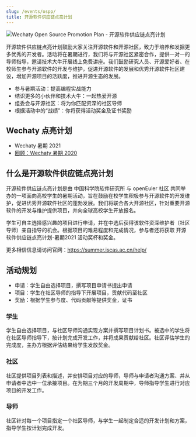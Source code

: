 ```yaml
---
slug: /events/ospp/
title: 开源软件供应链点亮计划
---
```


![Wechaty Open Source Promotion Plan - 开源软件供应链点亮计划](/img/docs/ospp/ospp-logo.png)

开源软件供应链点亮计划鼓励大家关注开源软件和开源社区，致力于培养和发掘更多优秀的开发者。活动将在暑期进行，我们将与开源社区紧密合作，提供一对一的导师指导，邀请技术大牛开展线上免费讲座。我们鼓励研究人员、开源爱好者、在校师生参与开源软件的开发与维护，促进开源软件的发展和优秀开源软件社区建设，增加开源项目的活跃度，推进开源生态的发展。

- 参与暑期活动：提高编程实战能力
- 结识更多的小伙伴和技术大牛：一起热爱开源
- 组委会与开源社区：将为你匹配资深的社区导师
- 根据活动中的“战绩”：你将获得活动奖金及证书奖励

## Wechaty 点亮计划

- Wechaty 暑期 2021
- [回顾：Wechaty 暑期 2020](2020.md)

## 什么是开源软件供应链点亮计划

开源软件供应链点亮计划是由 中国科学院软件研究所 与 openEuler 社区 共同举办的一项面向高校学生的暑期活动，旨在鼓励在校学生积极参与开源软件的开发维护，促进优秀开源软件社区的蓬勃发展。我们将联合各大开源社区，针对重要开源软件的开发与维护提供项目，并向全球高校学生开放报名。

学生可自主选择感兴趣的项目进行申请，并在中选后获得该软件资深维护者（社区导师）亲自指导的机会。根据项目的难易程度和完成情况，参与者还将获取 开源软件供应链点亮计划-暑期2021 活动奖杯和奖金。

更多相信信息请访问官网：<https://summer.iscas.ac.cn/help/>

## 活动规划

- 申请：学生自由选择项目，撰写项目申请书提出申请
- 项目：学生在社区导师的指导下开展项目，贡献代码至社区
- 奖励：根据学生参与度、代码贡献等提供奖金，证书

### 学生

学生自由选择项目，与社区导师沟通实现方案并撰写项目计划书。被选中的学生将在社区导师指导下，按计划完成开发工作，并将成果贡献给社区。社区评估学生的完成度，主办方根据评估结果给学生发放奖金。

### 社区

社区提供项目列表和描述，并安排项目对应的导师，导师与申请者沟通方案、并从申请者中选中一位承接项目。在为期三个月的开发周期中，导师指导学生进行对应项目的开发工作。

### 导师

社区针对每一个项目指定一个社区导师，与学生一起制定合适的开发计划和方案，指导学生按计划完成开发。

